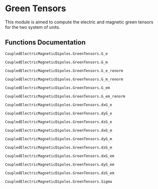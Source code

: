 # Green Tensors

This module is aimed to compute the electric and magnetic green tensors for the two system of units.

## Functions Documentation
```@docs
CoupledElectricMagneticDipoles.GreenTensors.G_e
```
```@docs
CoupledElectricMagneticDipoles.GreenTensors.G_m
```
```@docs
CoupledElectricMagneticDipoles.GreenTensors.G_e_renorm
```
```@docs
CoupledElectricMagneticDipoles.GreenTensors.G_m_renorm
```
```@docs
CoupledElectricMagneticDipoles.GreenTensors.G_em
```
```@docs
CoupledElectricMagneticDipoles.GreenTensors.G_em_renorm
```
```@docs
CoupledElectricMagneticDipoles.GreenTensors.dxG_e
```
```@docs
CoupledElectricMagneticDipoles.GreenTensors.dyG_e
```
```@docs
CoupledElectricMagneticDipoles.GreenTensors.dzG_e
```
```@docs
CoupledElectricMagneticDipoles.GreenTensors.dxG_m
```
```@docs
CoupledElectricMagneticDipoles.GreenTensors.dyG_m
```
```@docs
CoupledElectricMagneticDipoles.GreenTensors.dzG_m
```
```@docs
CoupledElectricMagneticDipoles.GreenTensors.dxG_em
```
```@docs
CoupledElectricMagneticDipoles.GreenTensors.dyG_em
```
```@docs
CoupledElectricMagneticDipoles.GreenTensors.dzG_em
```
```@docs
CoupledElectricMagneticDipoles.GreenTensors.Sigma
```

